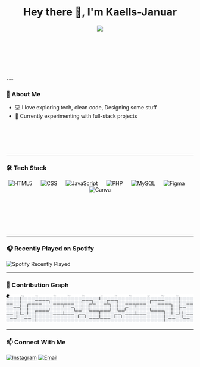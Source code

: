 <h1 align="center">Hey there 👋, I'm Kaells-Januar</h1>

<p align="center">
  <img src="https://media.giphy.com/media/nYDNbHGL5Olyllo4Ks/giphy.gif" width="1000"/>

</p>
<br>
<br>
<br>
<br>
<br>
<br>
---

### 🧠 About Me

- 💻 I love exploring tech, clean code, Designing some stuff  
- 🧪 Currently experimenting with full-stack projects  
<br>
<br>
<br>
<br>




---

### 🛠️ Tech Stack

<div align="center">
  <img src="https://cdn.jsdelivr.net/gh/devicons/devicon/icons/html5/html5-original.svg" height="40" alt="HTML5" />
  <img width="15" />
  <img src="https://cdn.jsdelivr.net/gh/devicons/devicon/icons/css3/css3-original.svg" height="40" alt="CSS" />
  <img width="15" />
  <img src="https://cdn.jsdelivr.net/gh/devicons/devicon/icons/javascript/javascript-original.svg" height="40" alt="JavaScript" />
  <img width="15" />
  <img src="https://cdn.jsdelivr.net/gh/devicons/devicon/icons/php/php-original.svg" height="40" alt="PHP" />
  <img width="15" />
  <img src="https://cdn.jsdelivr.net/gh/devicons/devicon/icons/mysql/mysql-original.svg" height="40" alt="MySQL" />
  <img width="15" />
  <img src="https://cdn.jsdelivr.net/gh/devicons/devicon/icons/figma/figma-original.svg" height="40" alt="Figma" />
  <img width="15" />
  <img src="https://cdn.jsdelivr.net/gh/devicons/devicon/icons/canva/canva-original.svg" height="40" alt="Canva" />
</div>
<br>
<br>
<br>
<br>
<br>
<br>

---

### 🎧 Recently Played on Spotify

![Spotify Recently Played](https://spotify-recently-played-readme.vercel.app/api?user=31va35iwhl37fnw3wiasbtxflwii&count=3&unique=true)

---

### 👾 Contribution Graph

![Pacman](https://raw.githubusercontent.com/Kaells-Januar/Kaells-Januar/output/pacman-contribution-graph.svg)

---

### 📫 Connect With Me

[![Instagram](https://img.shields.io/badge/Instagram-E4405F?style=for-the-badge&logo=instagram&logoColor=white)](https://instagram.com/4zuuya)
[![Email](https://img.shields.io/badge/Email-D14836?style=for-the-badge&logo=gmail&logoColor=white)](mailto:ridwnv@gmail.com)
